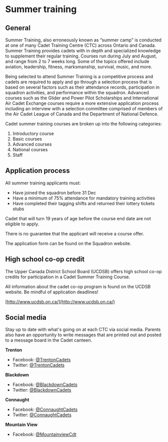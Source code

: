 # Summer training

## General

Summer Training, also erroneously known as “summer camp” is conducted at one of many Cadet Training Centre \(CTC\) across Ontario and Canada. Summer Training provides cadets with in depth and specialized knowledge to supplement their regular training. Courses run during July and August, and range from 2 to 7 weeks long. Some of the topics offered include aviation, leadership, fitness, marksmanship, survival, music, and more.

Being selected to attend Summer Training is a competitive process and cadets are required to apply and go through a selection process that is based on several factors such as their attendance records, participation in squadron activities, and performance within the squadron. Advanced courses such as the Glider and Power Pilot Scholarships and International Air Cadet Exchange courses require a more extensive application process including an interview with a selection committee comprised of members of the Air Cadet League of Canada and the Department of National Defence.

Cadet summer training courses are broken up into the following categories:

1. Introductory course
2. Basic courses
3. Advanced courses
4. National courses
5. Staff

## Application process

All summer training applicants must:

* Have joined the squadron before 31 Dec
* Have a minimum of 75% attendance for mandatory training activities
* Have completed their tagging shifts and returned their lottery tickets stubs

Cadet that will turn 19 years of age before the course end date are not eligible to apply.

There is no guarantee that the applicant will receive a course offer.

The application form can be found on the Squadron website.

## High school co-op credit

The Upper Canada District School Board \(UCDSB\) offers high school co-op credits for participation in a Cadet Summer Training Course.

All information about the cadet co-op program is found on the UCDSB website. Be mindful of application deadlines!

[http://www.ucdsb.on.ca/](http://www.ucdsb.on.ca/)

## Social media

Stay up to date with what's going on at each CTC via social media. Parents also have an opportunity to write messages that are printed out and posted to a message board in the Cadet canteen.

**Trenton**

* Facebook: [@TrentonCadets](https://www.facebook.com/TrentonCadets/)
* Twitter: [@TrentonCadets](https://twitter.com/trentoncadets)

**Blackdown**

* Facebook: [@BlackdownCadets](https://www.facebook.com/BlackdownCadets/)
* Twitter: [@BlackdownCadets](https://twitter.com/BlackdownCadets)

**Connaught**

* Facebook: [@ConnaughtCadets](https://www.facebook.com/ConnaughtCadets/)
* Twitter: [@ConnaughtCadets](https://twitter.com/ConnaughtCadets)

**Mountain View**

* Facebook: [@MountainviewCdt](https://www.facebook.com/MountainviewCdt/)


